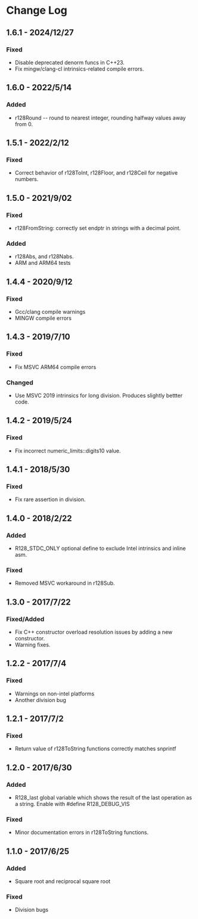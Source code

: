 # Change Log

## 1.6.1 - 2024/12/27
### Fixed
* Disable deprecated denorm funcs in C++23.
* Fix mingw/clang-cl intrinsics-related compile errors.

## 1.6.0 - 2022/5/14
### Added
* r128Round -- round to nearest integer, rounding halfway values away from 0.

## 1.5.1 - 2022/2/12
### Fixed
* Correct behavior of r128ToInt, r128Floor, and r128Ceil for negative numbers.

## 1.5.0 - 2021/9/02
### Fixed
* r128FromString: correctly set endptr in strings with a decimal point.
### Added
* r128Abs, and r128Nabs.
* ARM and ARM64 tests

## 1.4.4 - 2020/9/12
### Fixed
* Gcc/clang compile warnings
* MINGW compile errors

## 1.4.3 - 2019/7/10
### Fixed
* Fix MSVC ARM64 compile errors
### Changed
* Use MSVC 2019 intrinsics for long division. Produces slightly bettter code.

## 1.4.2 - 2019/5/24
### Fixed
* Fix incorrect numeric_limits::digits10 value.

## 1.4.1 - 2018/5/30
### Fixed
* Fix rare assertion in division.

## 1.4.0 - 2018/2/22
### Added
* R128_STDC_ONLY optional define to exclude Intel intrinsics and inline asm.
### Fixed
* Removed MSVC workaround in r128Sub.

## 1.3.0 - 2017/7/22
### Fixed/Added
* Fix C++ constructor overload resolution issues by adding a new constructor.
* Warning fixes.

## 1.2.2 - 2017/7/4
### Fixed
* Warnings on non-intel platforms
* Another division bug

## 1.2.1 - 2017/7/2
### Fixed
* Return value of r128ToString functions correctly matches snprintf

## 1.2.0 - 2017/6/30
### Added
* R128_last global variable which shows the result of the last operation as a
  string. Enable with #define R128_DEBUG_VIS

### Fixed
* Minor documentation errors in r128ToString functions.

## 1.1.0 - 2017/6/25
### Added
* Square root and reciprocal square root

### Fixed
* Division bugs
